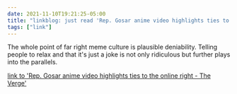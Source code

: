 ```yaml
---
date: 2021-11-10T19:21:25-05:00
title: "linkblog: just read 'Rep. Gosar anime video highlights ties to the online right - The Verge'"
tags: ["link"]
---
```

The whole point of far right meme culture is plausible deniability. Telling people to relax and that it's just a joke is not only ridiculous but further plays into the parallels.
 
[link to 'Rep. Gosar anime video highlights ties to the online right - The Verge'](https://www.theverge.com/2021/11/10/22775337/gosar-anime-video-aoc-mccarthy-attack-on-titan-far-right-meme-culture)
